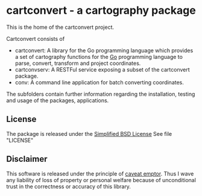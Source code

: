 cartconvert - a cartography package
===================================

This is the home of the cartconvert project.

Cartconvert consists of

- cartconvert: A library for the Go programming language which provides a set
  of cartography functions for the [Go](http://golang.org/) programming
language to parse, convert, transform and project coordinates.
- cartconvserv: A RESTFul service exposing a subset of the cartconvert package.
- conv: A command line application for batch converting coordinates.

The subfolders contain further information regarding the installation, testing
and usage of the packages, applications.

License
-------

The package is released under the [Simplified BSD
License](http://www.freebsd.org/copyright/freebsd-license.html) See file
"LICENSE"

Disclaimer
----------

This software is released under the principle of [caveat
emptor](http://en.wikipedia.org/wiki/Caveat_emptor). Thus I wave any liability
of loss of property or personal welfare because of unconditional trust in the
correctness or accuracy of this library.
